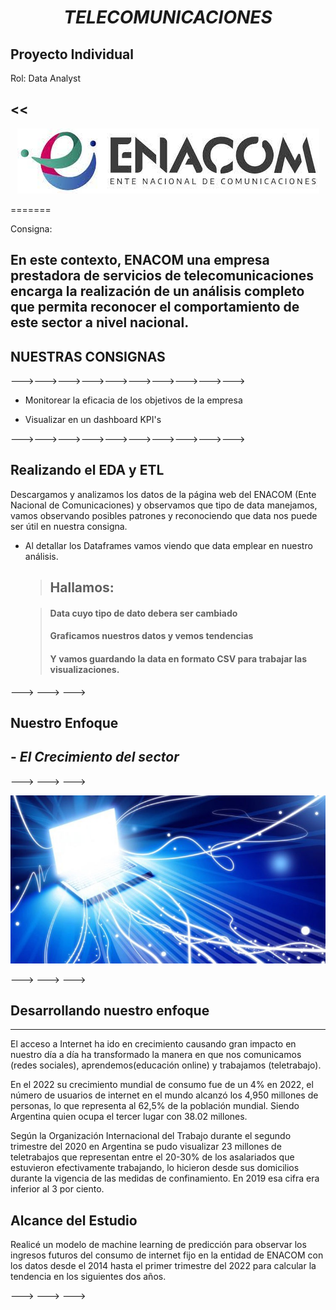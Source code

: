 # <center>***TELECOMUNICACIONES*** </center>

## Proyecto Individual

Rol: Data Analyst

<<
---

<center><img src = 'logo enacom.jpg' ><p></center>
=======


Consigna: 
 
En este contexto, ENACOM una empresa prestadora de servicios de telecomunicaciones encarga la realización de un análisis completo que permita reconocer el comportamiento de este sector a nivel nacional. 
 ---


## NUESTRAS CONSIGNAS

--->--->--->--->--->--->--->--->--->--->

 - Monitorear la eficacia de los objetivos de la empresa

 - Visualizar en un dashboard KPI's 

 

--->--->--->--->--->--->--->--->--->--->

## Realizando el EDA y ETL

 Descargamos y analizamos los datos de la página web del ENACOM (Ente Nacional de Comunicaciones) y observamos que tipo de data manejamos, vamos observando posibles patrones y reconociendo que data nos puede ser útil en nuestra consigna.

  
 - Al detallar los Dataframes vamos viendo que data emplear en nuestro análisis.

    > ## Hallamos:
    
    > #### Data cuyo tipo de dato debera ser cambiado 
    > #### Graficamos nuestros datos y vemos tendencias
    > #### Y vamos guardando la data en formato CSV para trabajar las visualizaciones.
    >
--->
 --->
  --->
    

## Nuestro Enfoque


## - *El Crecimiento del sector*

--->
 --->
  --->

<img src="https://github.com/MelissaContreras/ENACOM---Internet-Accesibility/blob/main/Conexion-Internet.jpg?raw=true" >


--->
 --->
  --->



## Desarrollando nuestro enfoque

---

 El acceso a Internet ha ido en crecimiento causando gran impacto en nuestro día  a día ha transformado la manera en que nos comunicamos (redes sociales), 
aprendemos(educación online) y trabajamos (teletrabajo). 

 En el 2022 su crecimiento mundial de consumo fue de un 4% en 2022, el número de usuarios de
 internet en el mundo alcanzó los 4,950 millones de personas, lo que representa al 62,5% de la población mundial.
 Siendo Argentina quien ocupa el tercer lugar con 38.02 millones.
 
 Según la Organización Internacional del Trabajo durante el segundo trimestre del 2020 en Argentina se pudo visualizar 23 millones de teletrabajos que representan entre el 20-30% de los asalariados que estuvieron efectivamente trabajando, lo hicieron desde sus domicilios durante la vigencia de las medidas de confinamiento.
En 2019 esa cifra era inferior al 3 por ciento.



## Alcance del Estudio

Realicé un modelo de machine learning de predicción para observar los ingresos futuros del consumo de internet fijo en la entidad de ENACOM con los datos desde el 2014 hasta el primer trimestre del 2022 para calcular la tendencia en los siguientes dos años.




--->
 --->
  --->

 


